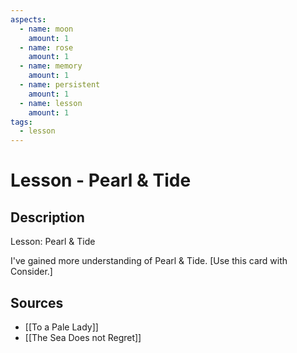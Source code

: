 ```yaml
---
aspects: 
  - name: moon
    amount: 1
  - name: rose
    amount: 1
  - name: memory
    amount: 1
  - name: persistent
    amount: 1
  - name: lesson
    amount: 1
tags:
  - lesson
---
```


# Lesson - Pearl & Tide

## Description
Lesson: Pearl & Tide

I've gained more understanding of Pearl & Tide. [Use this card with Consider.]
## Sources
- [[To a Pale Lady]]
- [[The Sea Does not Regret]]